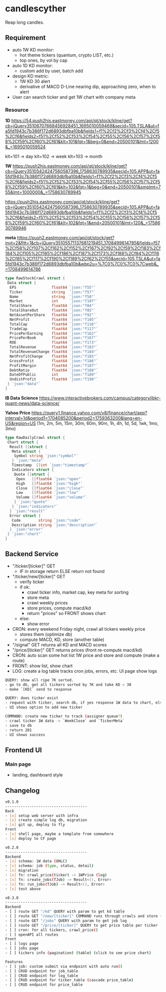 # candlescyther

Reap long candles.

## Requirement

- auto 1W KD monitor:
  - hot theme tickers (quantum, crypto LIST, etc.)
  - top ones, by vol by cap
- auto 1D KD monitor:
  - custom add by user, batch add
- design KD metric:
  - 1W KD 30 alert
  - derivative of MACD D-Line nearing dip, approaching zero, when to alert
- User can search ticker and get 1W chart with company meta

### Resource

**1D**
<https://54.push2his.eastmoney.com/api/qt/stock/kline/get?cb=jQuery35106707668456928451_1695010059469&secid=105.TSLA&ut=fa5fd1943c7b386f172d6893dbfba10b&fields1=f1%2Cf2%2Cf3%2Cf4%2Cf5%2Cf6&fields2=f51%2Cf52%2Cf53%2Cf54%2Cf55%2Cf56%2Cf57%2Cf58%2Cf59%2Cf60%2Cf61&klt=101&fqt=1&beg=0&end=20500101&lmt=1200&_=1695010059524>

klt=101 -> day
klt=102 -> week
klt=103 -> month

**1W**
<https://push2his.eastmoney.com/api/qt/stock/kline/get?cb=jQuery35105424247560587396_1758630789935&secid=105.APP&ut=fa5fd1943c7b386f172d6893dbfba10b&fields1=f1%2Cf2%2Cf3%2Cf4%2Cf5%2Cf6&fields2=f51%2Cf52%2Cf53%2Cf54%2Cf55%2Cf56%2Cf57%2Cf58%2Cf59%2Cf60%2Cf61&klt=102&fqt=1&beg=0&end=20500101&smplmt=755&lmt=1000000&_=1758630789945>

<https://push2his.eastmoney.com/api/qt/stock/kline/get?cb=jQuery35105424247560587396_1758630789935&secid=105.APP&ut=fa5fd1943c7b386f172d6893dbfba10b&fields1=f1%2Cf2%2Cf3%2Cf4%2Cf5%2Cf6&fields2=f51%2Cf52%2Cf53%2Cf54%2Cf55%2Cf56%2Cf57%2Cf58%2Cf59%2Cf60%2Cf61&klt=102&fqt=1&end=20500101&lmt=120&_=1758630789946>

**meta**
<https://push2.eastmoney.com/api/qt/stock/get?invt=2&fltt=1&cb=jQuery35105571137681219451_1708499614785&fields=f57%2Cf58%2Cf107%2Cf162%2Cf152%2Cf167%2Cf92%2Cf59%2Cf183%2Cf184%2Cf105%2Cf185%2Cf186%2Cf187%2Cf173%2Cf188%2Cf84%2Cf116%2Cf85%2Cf117%2Cf190%2Cf189%2Cf62%2Cf55&secid=105.TSLA&ut=fa5fd1943c7b386f172d6893dbfba10b&wbp2u=%7C0%7C0%7C0%7Cweb&_=1708499614786>

```go
type RawStockCrawl struct {
 Data struct {
  EPS                float64 `json:"f55"`
  Ticker             string  `json:"f57"`
  Name               string  `json:"f58"`
  Market             int     `json:"f107"`
  TotalShare         float64 `json:"f84"`
  TotalShareOut      float64 `json:"f85"`
  NetAssetPerShare   float64 `json:"f92"`
  NetProfit          float64 `json:"f105"`
  TotalCap           float64 `json:"f116"`
  TradeCap           float64 `json:"f117"`
  PricePerEarning    float64 `json:"f162"`
  PricePerBook       float64 `json:"f167"`
  ROE                float64 `json:"f173"`
  TotalRevenue       float64 `json:"f183"`
  TotalRevenueChange float64 `json:"f184"`
  NetProfitChange    float64 `json:"f185"`
  GrossProfit        float64 `json:"f186"`
  ProfitMargin       float64 `json:"f187"`
  DebtRatio          float64 `json:"f188"`
  DateOfPublic       int     `json:"f189"`
  UndistProfit       float64 `json:"f190"`
 } `json:"data"`
}

```

**IB Data Science**
<https://www.interactivebrokers.com/campus/category/ibkr-quant-news/data-science/>

**Yahoo Price**
<https://query1.finance.yahoo.com/v8/finance/chart/app?interval=1d&period1=1704085200&period2=1759363200&lang=en-US&region=US>
(1m, 2m, 5m, 15m, 30m, 60m, 90m, 1h, 4h, 1d, 5d, 1wk, 1mo, 3mo)

```go
type RawDailyCrawl struct {
 Chart struct {
  Result []struct {
   Meta struct {
    Symbol string `json:"symbol"`
   } `json:"meta"`
   Timestamp  []int `json:"timestamp"`
   Indicators struct {
    Quote []struct {
     Open   []float64 `json:"open"`
     High   []float64 `json:"high"`
     Close  []float64 `json:"close"`
     Low    []float64 `json:"low"`
     Volume []float64 `json:"volume"`
    } `json:"quote"`
   } `json:"indicators"`
  } `json:"result"`
  Error struct {
   Code        string `json:"code"`
   Description string `json:"description"`
  } `json:"error"`
 } `json:"chart"`
}

```

## Backend Service

- "/ticker/[ticker]" GET
  - IF in storage return ELSE return not found
- "/ticker/new/[ticker]" GET
  - verify ticker
  - if ok:
    - crawl ticker info, market cap, key meta for sorting
    - store meta
    - crawl weekly prices
    - store prices, compute macd/kd
    - return "prices" so FRONT shows chart
  - else:
    - show error
- CRON: every weekend Friday night, crawl all tickers weekly price
  - stores them (optimize db)
  - compute MACD, KD, store (another table)
- "/signal" GET returns all KD and MACD scores
- "/price/[ticker]" GET returns prices (front re-compute macd/kd)
- CRON: auto scan some hot list 1W price and store and compute (make a route)
- FRONT: show list, show chart
- LOG: create a log table tracks cron jobs, errors, etc. UI page show logs

```sh
QUERY: show all ripe 7K sorted.
- go to db, get all tickers sorted by 7K and take KD < 30
- make `[KD]` send to response

QUERY: does ticker exist
- request with ticker, search db, if yes response 1W data to chart, else return no,
- UI shows option to add new ticker

COMMAND: create new ticker to track (assigner queue?)
- crawl ticker 1W data -> `WeekClose` and `TickerMeta`
- save to db
- return 201
- UI shows success
```

## Frontend UI

### Main page

- landing, dashboard style

## Changelog

```sh
v0.1.0
-------------------------------------
Back
- [x] setup web server with infra
- [x] create simple log db, migration
- [x] git up, deploy to fly
Front
- [x] shell page, maybe a template from somewhere
- [x] deploy to CF page

v0.2.0
-------------------------------------
Backend
- [x] schema: 1W data (OHLC)
- [x] schema: job (type, status, detail)
- [x] migration
- [x] fn: crawl_price(ticker) -> 1WPrice (log)
- [x] fn: create_jobs(TJob) -> Result<(), Error>
- [x] fn: run_jobs(TJob) -> Result<(), Error>
- [x] test above

v0.3.0
-------------------------------------
Backend
- [ ] route GET "/kd" QUERY with param to get kd table
- [ ] route GET "/new/[ticker]" COMMAND runs through crawls and store (async) (log)
- [ ] route GET "/jobs" QUERY with param to get job log
- [ ] route GET "/price/[ticker]" QUERY to get price table per ticker
- [ ] cron: for all tickers, crawl_price()
- [ ] openAPI all routes
Front
- [ ] logs page
- [ ] jobs page
- [ ] tickers info (pagination) (table) (click to see price chart)

Features
- [ ] job: custom submit via endpoint with auto run()
- [ ] CRUD endpoint for job_table
- [ ] CRUD endpoint for log_table
- [ ] CRUD endpoint for ticker_table (cascade price_table)
- [ ] CRUD endpoint for price_table
```
